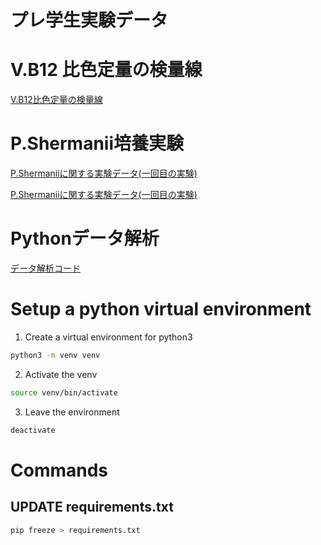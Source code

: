# プレ学生実験データ

# V.B12 比色定量の検量線

[V.B12比色定量の検量線](clean_docs/vb12_std_final.md)

# P.Shermanii培養実験

[P.Shermaniiに関する実験データ(一回目の実験)](P_S_01.md)

[P.Shermaniiに関する実験データ(一回目の実験)](P_S_03.md)

# Pythonデータ解析

[データ解析コード](main.py)

# Setup a python virtual environment 

1. Create a virtual environment for python3

```Bash
python3 -m venv venv
```
2. Activate the venv

```Bash
source venv/bin/activate
```
3. Leave the environment 

```Bash
deactivate
```

# Commands

## UPDATE requirements.txt

```Bash
pip freeze > requirements.txt
```
